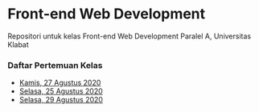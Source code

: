 # Front-end Web Development
Repositori untuk kelas Front-end Web Development Paralel A, Universitas Klabat


### Daftar Pertemuan Kelas
- [Kamis, 27 Agustus 2020](https://s11720037.github.io/Front-end-Web-Development/Kamis,%2027%20Agustus%202020/)
- [Selasa, 25 Agustus 2020](https://s11720037.github.io/Front-end-Web-Development/Selasa,%2025%20Agustus%202020/)
- [Selasa, 29 Agustus 2020](https://s11720037.github.io/Front-end-Web-Development/Selasa,%2029%20September%202020/)
